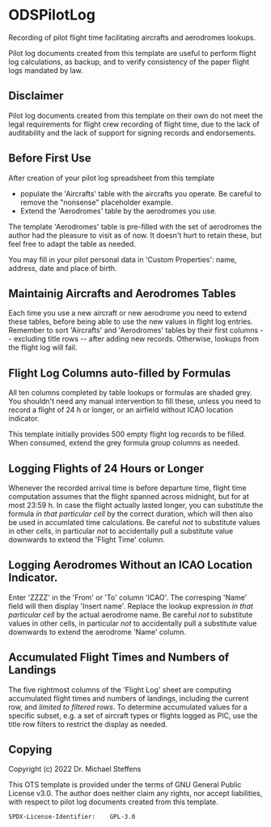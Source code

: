 # ODSPilotLog
Recording of pilot flight time facilitating aircrafts and aerodromes lookups.

Pilot log documents created from this template are useful to perform flight log calculations, as backup, and to verify consistency of the paper flight logs mandated by law.

## Disclaimer

Pilot log documents created from this template on their own do not meet the legal requirements for flight crew recording of flight time, due to the lack of auditability and the lack of support for signing records and endorsements.

## Before First Use

After creation of your pilot log spreadsheet from this template

 - populate the 'Aircrafts' table with the aircrafts you operate. Be careful to remove the "nonsense" placeholder example.
 - Extend the 'Aerodromes' table by the aerodromes you use.

The template  'Aerodromes' table is pre-filled with the set of aerodromes the author had the pleasure to visit as of now. It doesn't hurt to retain these, but feel free to adapt the table as needed.

You may fill in your pilot personal data in 'Custom Properties': name, address, date and place of birth.

## Maintainig Aircrafts and Aerodromes Tables

Each time you use a new aircraft or new aerodrome you need to extend these tables, before being able to use the new values in flight log entries. Remember to sort 'Aircrafts' and 'Aerodromes' tables by their first columns -- excluding title rows -- after adding new records. Otherwise, lookups from the flight log will fail.

## Flight Log Columns auto-filled by Formulas

All ten columns completed by table lookups or formulas are shaded grey. You shouldn't need any manual intervention to fill these, unless you need to record a flight of 24 h or longer, or an airfield without ICAO location indicator.

This template initially provides 500 empty flight log records to be filled. When consumed, extend the grey formula group columns as needed.

## Logging Flights of  24 Hours or Longer

Whenever the recorded arrival time is before departure time, flight time computation assumes that the flight spanned across midnight, but for at most 23:59 h. In case the flight actually lasted longer, you can substitute the formula _in that particular cell_ by the correct duration, which will then also be used in accumlated time calculations. Be careful _not_ to substitute values in other cells, in particular _not_ to accidentally pull a substitute value downwards to extend the 'Flight Time' column.

## Logging Aerodromes Without an ICAO Location Indicator.

Enter 'ZZZZ' in the 'From' or 'To' column 'ICAO'. The corresping 'Name' field will then display 'Insert name'. Replace the lookup expression _in that particular cell_ by the actual aerodrome name. Be careful _not_ to substitute values in other cells, in particular _not_ to accidentally pull a substitute value downwards to extend the aerodrome 'Name' column.

## Accumulated Flight Times and Numbers of Landings

The five rightmost columns of the 'Flight Log' sheet are computing accumulated flight times and numbers of landings, including the current row, and _limited to filtered rows_. To determine accumulated values for a specific subset, e.g. a set of aircraft types or flights logged as PIC, use the title row filters to restrict the display as needed.

## Copying

Copyright (c) 2022 Dr. Michael Steffens

This OTS template is provided under the terms of GNU General Public License v3.0. The author does neither claim any rights, nor accept liabilities, with respect to pilot log documents created from this template.

	SPDX-License-Identifier:	GPL-3.0
